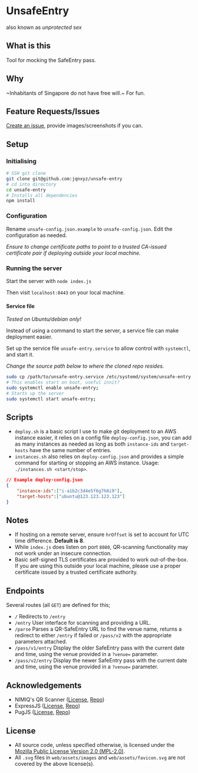# UnsafeEntry

also known as *unprotected sex*

## What is this
Tool for mocking the SafeEntry pass.

## Why
~Inhabitants of Singapore do not have free will.~
For fun.

## Feature Requests/Issues
[Create an issue](https://github.com/Jqnxyz/unsafe-entry/issues/new), provide images/screenshots if you can.

## Setup
### Initialising
```sh
# SSH git clone
git clone git@github.com:jqnxyz/unsafe-entry
# cd into directory
cd unsafe-entry
# Installs all dependencies
npm install
```

### Configuration
Rename `unsafe-config.json.example` to `unsafe-config.json`. Edit the configuration as needed.

*Ensure to change certificate paths to point to a trusted CA-issued certificate pair if deploying outside your local machine.*


### Running the server
Start the server with `node index.js`

Then visit `localhost:8443` on your local machine.

#### Service file
*Tested on Ubuntu/debian only!* 

Instead of using a command to start the server, a service file can make deployment easier.

Set up the service file `unsafe-entry.service` to allow control with `systemctl`, and start it.

*Change the source path below to where the cloned repo resides.*

```sh
sudo cp /path/to/unsafe-entry.service /etc/systemd/system/unsafe-entry.service; 
# This enables start on boot, useful innit?
sudo systemctl enable unsafe-entry;
# Starts up the server
sudo systemctl start unsafe-entry; 
```

## Scripts
* `deploy.sh` is a basic script I use to make git deployment to an AWS instance easier, it relies on a config file `deploy-config.json`, you can add as many instances as needed as long as both `instance-ids` and `target-hosts` have the same number of entries.
* `instances.sh` also relies on `deploy-config.json` and provides a simple command for starting or stopping an AWS instance. Usage: `./instances.sh <start/stop>`.

```json
// Example deploy-config.json
{
	"instance-ids":["i-a1b2c3d4e5f6g7h8i9"],
	"target-hosts":["ubuntu@123.123.123.123"]
}
```

## Notes
* If hosting on a remote server, ensure `hrOffset` is set to account for UTC time difference. **Default is 8**.
* While `index.js` does listen on port `8080`, QR-scanning functionality may not work under an insecure connection.
* Basic self-signed TLS certificates are provided to work out-of-the-box. If you are using this outside your local machine, please use a proper certificate issued by a trusted certificate authority.

## Endpoints
Several routes (all `GET`) are defined for this;
* `/`
	Redirects to `/entry`
* `/entry`
	User interface for scanning and providing a URL.
* `/parse`
	Parses a QR-SafeEntry URL to find the venue name, returns a redirect to either `/entry` if failed or `/pass/v2` with the appropriate parameters attached.
* `/pass/v1/entry`
	Display the older SafeEntry pass with the current date and time, using the venue provided in a `?venue=` parameter. 
* `/pass/v2/entry`
	Display the newer SafeEntry pass with the current date and time, using the venue provided in a `?venue=` parameter. 

## Acknowledgements
* NIMIQ's QR Scanner ([License](Licenses/QR-SCANNER-LICENSE), [Repo](https://github.com/nimiq/qr-scanner))
* ExpressJS ([License](Licenses/EXPRESS-LICENSE), [Repo](https://github.com/expressjs/express))
* PugJS ([License](Licenses/PUG-LICENSE), [Repo](https://github.com/pugjs/pug))

## License
* All source code, unless specified otherwise, is licensed under the [Mozilla Public License Version 2.0 (MPL-2.0)](LICENSE.md).
* All `.svg` files in `web/assets/images` and `web/assets/favicon.svg` are not covered by the above license(s).
